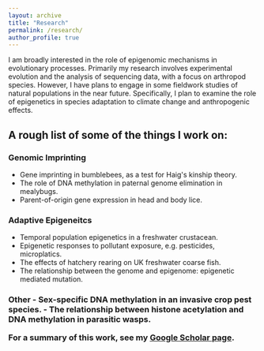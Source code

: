 ```yaml
---
layout: archive
title: "Research"
permalink: /research/
author_profile: true
---
```


I am broadly interested in the role of epigenomic mechanisms in evolutionary processes. Primarily my research involves experimental evolution and the analysis of sequencing data, with a focus on arthropod species. However, I have plans to engage in some fieldwork studies of natural populations in the near future. Specifically, I plan to examine the role of epigenetics in species adaptation to climate change and anthropogenic effects.

<h2>A rough list of some of the things I work on:</h2>

<h3>Genomic Imprinting</h3>

- Gene imprinting in bumblebees, as a test for Haig's kinship theory.
- The role of DNA methylation in paternal genome elimination in mealybugs.
- Parent-of-origin gene expression in head and body lice.

<h3>Adaptive Epigeneitcs</h3>

- Temporal population epigenetics in a freshwater crustacean.
- Epigenetic responses to pollutant exposure, e.g. pesticides, microplatics.
- The effects of hatchery rearing on UK freshwater coarse fish.
- The relationship between the genome and epigenome: epigenetic mediated mutation.

<h3>Other</3>
- Sex-specific DNA methylation in an invasive crop pest species.
- The relationship between histone acetylation and DNA methylation in parasitic wasps.


For a summary of this work, see my [Google Scholar page](https://scholar.google.com/citations?user=qptVoSMAAAAJ&hl=en).



